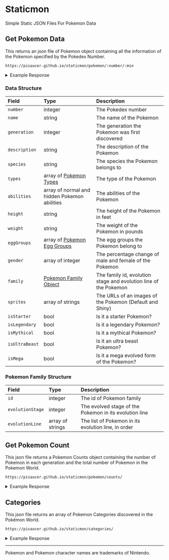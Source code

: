 # Staticmon
Simple Static JSON Files For Pokemon Data

## Get Pokemon Data

This returns an json file of Pokemon object containing all the information of the Pokemon specified by the Pokedex Number.

```
https://pisaucer.github.io/staticmon/pokemon/:number/:min
```

<details>
<summary>Example Response</summary>
<p>
  
<div class="language-plaintext highlighter-rouge"><div class="highlight"><pre class="highlight">
<code>https://pisaucer.github.io/staticmon/pokemon/150</code>
</pre></div></div>
  
  <div class="language-json highlighter-rouge"><div class="highlight"><pre class="highlight"><code><span class="p">{</span><span class="w">
  </span><span class="nl">"number"</span><span class="p">:</span><span class="w"> </span><span class="s2">"150"</span><span class="p">,</span><span class="w">
  </span><span class="nl">"name"</span><span class="p">:</span><span class="w"> </span><span class="s2">"Mewtwo"</span><span class="p">,</span><span class="w">
  </span><span class="nl">"generation"</span><span class="p">:</span><span class="w"> </span><span class="mi">1</span><span class="p">,</span><span class="w">
  </span><span class="nl">"description"</span><span class="p">:</span><span class="w"> </span><span class="s2">"Said to rest quietly in an undiscovered cave, this POKéMON was created solely for battling."</span><span class="p">,</span><span class="w">
  </span><span class="nl">"species"</span><span class="p">:</span><span class="w"> </span><span class="s2">"Genetic"</span><span class="p">,</span><span class="w">
  </span><span class="nl">"types"</span><span class="p">:</span><span class="w"> </span><span class="p">[</span><span class="w">
    </span><span class="s2">"Psychic"</span><span class="w">
  </span><span class="p">],</span><span class="w">
  </span><span class="nl">"abilities"</span><span class="p">:</span><span class="w"> </span><span class="p">{</span><span class="w">
    </span><span class="nl">"normal"</span><span class="p">:</span><span class="w"> </span><span class="p">[</span><span class="w">
      </span><span class="s2">"Pressure"</span><span class="w">
    </span><span class="p">],</span><span class="w">
    </span><span class="nl">"hidden"</span><span class="p">:</span><span class="w"> </span><span class="p">[</span><span class="w">
      </span><span class="s2">"Unnerve"</span><span class="w">
    </span><span class="p">]</span><span class="w">
  </span><span class="p">},</span><span class="w">
  </span><span class="nl">"height"</span><span class="p">:</span><span class="w"> </span><span class="s2">"6'07</span><span class="se">\"</span><span class="s2">"</span><span class="p">,</span><span class="w">
  </span><span class="nl">"weight"</span><span class="p">:</span><span class="w"> </span><span class="s2">"269 lbs."</span><span class="p">,</span><span class="w">
  </span><span class="nl">"eggGroups"</span><span class="p">:</span><span class="w"> </span><span class="p">[</span><span class="w">
    </span><span class="s2">"Undiscovered"</span><span class="w">
  </span><span class="p">],</span><span class="w">
  </span><span class="nl">"gender"</span><span class="p">:</span><span class="w"> </span><span class="p">[],</span><span class="w">
  </span><span class="nl">"family"</span><span class="p">:</span><span class="w"> </span><span class="p">{</span><span class="w">
    </span><span class="nl">"id"</span><span class="p">:</span><span class="w"> </span><span class="mi">77</span><span class="p">,</span><span class="w">
    </span><span class="nl">"evolutionStage"</span><span class="p">:</span><span class="w"> </span><span class="mi">1</span><span class="p">,</span><span class="w">
    </span><span class="nl">"evolutionLine"</span><span class="p">:</span><span class="w"> </span><span class="p">[</span><span class="w">
      </span><span class="s2">"Mewtwo"</span><span class="w">
    </span><span class="p">]</span><span class="w">
  </span><span class="p">},</span><span class="w">
  </span><span class="nl">"sprites"</span><span class="p">:</span><span class="w"> </span><span class="p">{</span><span class="w">
    </span><span class="nl">"default"</span><span class="p">:</span><span class="w"> </span><span class="s2">"https://pisaucer.github.io/staticmon/images/150.png"</span><span class="p">,</span><span class="w">
    </span><span class="nl">"shiny"</span><span class="p">:</span><span class="w"> </span><span class="s2">"https://pisaucer.github.io/staticmon/images/shiny/150.png"</span><span class="w">
  </span><span class="p">},</span><span class="w">
  </span><span class="nl">"isStarter"</span><span class="p">:</span><span class="w"> </span><span class="kc">false</span><span class="p">,</span><span class="w">
  </span><span class="nl">"isLegendary"</span><span class="p">:</span><span class="w"> </span><span class="kc">true</span><span class="p">,</span><span class="w">
  </span><span class="nl">"isMythical"</span><span class="p">:</span><span class="w"> </span><span class="kc">false</span><span class="p">,</span><span class="w">
  </span><span class="nl">"isUltraBeast"</span><span class="p">:</span><span class="w"> </span><span class="kc">false</span><span class="p">,</span><span class="w">
  </span><span class="nl">"isMega"</span><span class="p">:</span><span class="w"> </span><span class="kc">false</span><span class="w">
</span><span class="p">}</span><span class="w">
</span></code></pre></div></div>
  
</p>
</details>

### Data Structure

|Field|Type|Description|
|:-|:-|:-|
|`number`|integer|The Pokedex number|
|`name`|string|The name of the Pokemon|
|`generation`|integer|The generation the Pokemon was first discovered|
|`description`|string|The description of the Pokemon|
|`species`|string|The species the Pokemon belongs to|
|`types`|array of [Pokemon Types](https://pisaucer.github.io/staticmon/types/)|The type of the Pokemon|
|`abilities`|array of normal and hidden Pokemon abilities|The abilities of the Pokemon|
|`height`|string|The height of the Pokemon in feet|
|`weight`|string|The weight of the Pokemon in pounds|
|`eggGroups`|array of [Pokemon Egg Groups](https://pisaucer.github.io/staticmon/eggGroups/)|The egg groups the Pokemon belong to|
|`gender`|array of integer|The percentage change of male and female of the Pokemon|
|`family`|[Pokemon Family Object](#pokemon-family-structure)|The family id, evolution stage and evolution line of the Pokemon|
|`sprites`|array of strings|The URLs of an images of the Pokemon (Default and Shiny)|
|`isStarter`|bool|Is it a starter Pokemon?|
|`isLegendary`|bool|Is it a legendary Pokemon?|
|`isMythical`|bool|Is it a mythical Pokemon?|
|`isUltraBeast`|bool|Is it an ultra beast Pokemon?|
|`isMega`|bool|Is it a mega evolved form of the Pokemon?|

### Pokemon Family Structure

|Field|Type|Description|
|:-|:-|:-|
|`id`|integer|The id of Pokemon family|
|`evolutionStage`|integer|The evolved stage of the Pokemon in its evolution line|
|`evolutionLine`|array of strings|The list of Pokemon in its evolution line, in order|

## Get Pokemon Count

This json file returns a Pokemon Counts object containing the number of Pokemon in each generation and the total number of Pokemon in the Pokemon World.

```
https://pisaucer.github.io/staticmon/pokemon/counts/
```

<details>
<summary>Example Response</summary>
<p>

<div class="language-json highlighter-rouge"><div class="highlight"><pre class="highlight"><code><span class="p">{</span><span class="w">
  </span><span class="nl">"gen1"</span><span class="p">:</span><span class="w"> </span><span class="mi">151</span><span class="p">,</span><span class="w">
  </span><span class="nl">"gen2"</span><span class="p">:</span><span class="w"> </span><span class="mi">100</span><span class="p">,</span><span class="w">
  </span><span class="nl">"gen3"</span><span class="p">:</span><span class="w"> </span><span class="mi">135</span><span class="p">,</span><span class="w">
  </span><span class="nl">"gen4"</span><span class="p">:</span><span class="w"> </span><span class="mi">107</span><span class="p">,</span><span class="w">
  </span><span class="nl">"gen5"</span><span class="p">:</span><span class="w"> </span><span class="mi">156</span><span class="p">,</span><span class="w">
  </span><span class="nl">"gen6"</span><span class="p">:</span><span class="w"> </span><span class="mi">72</span><span class="p">,</span><span class="w">
  </span><span class="nl">"gen7"</span><span class="p">:</span><span class="w"> </span><span class="mi">86</span><span class="p">,</span><span class="w">
  </span><span class="nl">"total"</span><span class="p">:</span><span class="w"> </span><span class="mi">807</span><span class="w">
</span><span class="p">}</span><span class="w">
</span></code></pre></div></div>
  
</p>
</details>

## Categories

This json file returns an array of Pokemon Categories discovered in the Pokémon World.

```
https://pisaucer.github.io/staticmon/categories/
```

<details>
<summary>Example Response</summary>
<p>

<div class="language-json highlighter-rouge"><div class="highlight"><pre class="highlight"><code><span class="p">[</span><span class="w">
    </span><span class="s2">"starter"</span><span class="p">,</span><span class="w">
    </span><span class="s2">"legendary"</span><span class="p">,</span><span class="w">
    </span><span class="s2">"mythical"</span><span class="p">,</span><span class="w">
    </span><span class="s2">"ultraBeast"</span><span class="p">,</span><span class="w">
    </span><span class="s2">"mega"</span><span class="w">
</span><span class="p">]</span><span class="w">
</span></code></pre></div></div>
  
</p>
</details>

---
Pokemon and Pokemon character names are trademarks of Nintendo.

<style>
summary {
  display: list-item;
}
</style>
